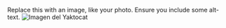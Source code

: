 Replace this with an image, like your photo. Ensure you include some alt-text.
![Imagen del Yaktocat](https://octodex.github.com/images/yaktocat.png)
